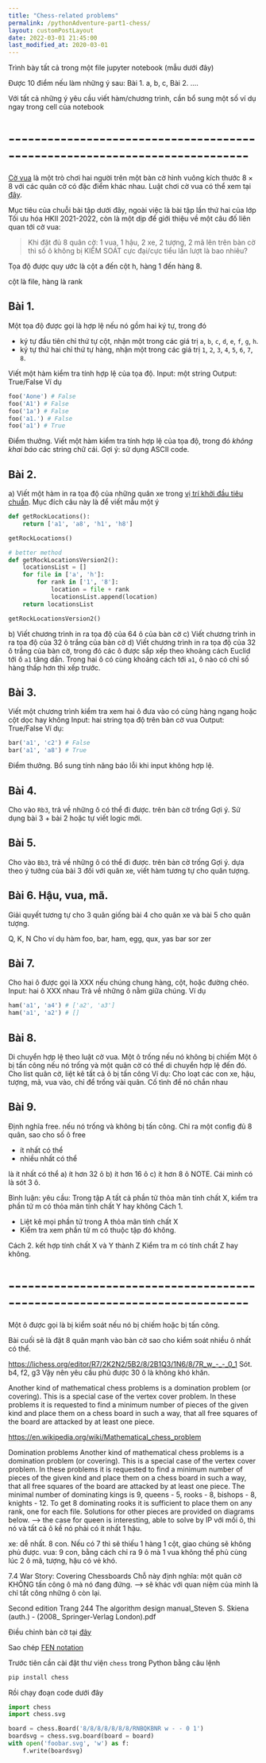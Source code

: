```yaml
---
title: "Chess-related problems"
permalink: /pythonAdventure-part1-chess/
layout: customPostLayout
date: 2022-03-01 21:45:00
last_modified_at: 2020-03-01
---
```


Trình bày tất cả trong một file jupyter notebook (mẫu dưới đây)

Được 10 điểm nếu làm những ý sau:
Bài 1. a, b, c,
Bài 2. ....

Với tất cả những ý yêu cầu viết hàm/chương trình, cần bổ sung một số ví dụ ngay trong cell của notebook


# --------------------------------------------------------------------------- #

[Cờ vua](https://en.wikipedia.org/wiki/Chess) là một trò chơi hai người trên một bàn cờ hình vuông kích thước $8\times 8$ với các quân cờ có đặc điểm khác nhau. Luật chơi cờ vua có thể xem tại [đây](https://en.wikipedia.org/wiki/Rules_of_chess).

Mục tiêu của chuỗi bài tập dưới đây, ngoài việc là bài tập lần thứ hai của lớp Tối ưu hóa HKII 2021-2022, còn là một dịp để giới thiệu về một câu đố liên quan tới cờ vua:

> Khi đặt đủ 8 quân cờ: 1 vua, 1 hậu, 2 xe, 2 tượng, 2 mã lên trên bàn cờ thì số ô không bị KIỂM SOÁT cực đại/cực tiểu lần lượt là bao nhiêu?




Tọa độ được quy ước là
cột a đến cột h, hàng 1 đến hàng 8.

cột là file, hàng là rank

## Bài 1.
Một tọa độ được gọi là hợp lệ nếu nó gồm hai ký tự, trong đó
- ký tự đầu tiên chỉ thứ tự cột, nhận một trong các giá trị `a`, `b`, `c`,  `d`, `e`, `f`, `g`, `h`.
- ký tự thứ hai chỉ thứ tự hàng, nhận một trong các giá trị `1`, `2`, `3`, `4`, `5`, `6`, `7`, `8`.

Viết một hàm kiểm tra tính hợp lệ của tọa độ.
Input: một string
Output: True/False
Ví dụ

```py
foo('Aone') # False
foo('A1') # False
foo('1a') # False
foo('a1.') # False
foo('a1') # True
```

Điểm thưởng. Viết một hàm kiểm tra tính hợp lệ của tọa độ, trong đó _không khai báo_ các string chữ cái. Gợi ý: sử dụng ASCII code.


## Bài 2.
a) Viết một hàm in ra tọa độ của những quân xe trong [vị trí khởi đầu tiêu chuẩn](https://lichess.org/editor).
Mục đích câu này là để viết mẫu một ý
```py
def getRockLocations():
    return ['a1', 'a8', 'h1', 'h8']

getRockLocations()

# better method
def getRockLocationsVersion2():
    locationsList = []
    for file in ['a', 'h']:
        for rank in ['1', '8']:
            location = file + rank
            locationsList.append(location)
    return locationsList

getRockLocationsVersion2()
```
b) Viết chương trình in ra tọa độ của 64 ô của bàn cờ
c) Viết chương trình in ra tọa độ của 32 ô trắng của bàn cờ
d) Viết chương trình in ra tọa độ của 32 ô trắng của bàn cờ, trong đó các ô được sắp xếp theo khoảng cách Euclid tới ô `a1` tăng dần. Trong hai ô có cùng khoảng cách tới `a1`, ô nào có chỉ số hàng thấp hơn thì xếp trước.



## Bài 3.
Viết một chương trình kiểm tra xem hai ô đưa vào có cùng hàng ngang hoặc cột dọc hay không
Input: hai string tọa độ trên bàn cờ vua
Output: True/False
Ví dụ:
```py
bar('a1', 'c2') # False
bar('a1', 'a8') # True
```

Điểm thưởng. Bổ sung tính năng báo lỗi khi input không hợp lệ.

## Bài 4.
Cho vào `Rb3`, trả về những ô có thể đi được. trên bàn cờ trống
Gợi ý. Sử dụng bài 3 + bài 2
hoặc tự viết logic mới.


## Bài 5.
Cho vào `Bb3`, trả về những ô có thể đi được. trên bàn cờ trống
Gợi ý. dựa theo ý tưởng của bài 3 đối với quân xe, viết hàm tương tự cho quân tượng.

## Bài 6. Hậu, vua, mã.
Giải quyết tương tự cho 3 quân
giống bài 4 cho quân xe và bài 5 cho quân tượng.

Q, K, N
Cho ví dụ hàm
foo, bar, ham, egg,
qux,
yas
bar
sor
zer


## Bài 7.
Cho hai ô được gọi là XXX nếu chúng chung hàng, cột, hoặc đường chéo.
Input: hai ô XXX nhau
Trả về những ô nằm giữa chúng.
Ví dụ
```py
ham('a1', 'a4') # ['a2', 'a3']
ham('a1', 'a2') # []
```

## Bài 8.
Di chuyển hợp lệ theo luật cờ vua.
Một ô trống nếu nó không bị chiếm
Một ô bị tấn công nếu nó trống và một quân cờ có thể di chuyển hợp lệ đến đó.
Cho list quân cờ, liệt kê tất cả ô bị tấn công
Ví dụ:
Cho loạt các con xe, hậu, tượng, mã, vua vào, chỉ để trống vài quân.    Cố tình để nó chắn nhau

## Bài 9.
Định nghĩa free. nếu nó trống và không bị tấn công.
Chỉ ra một config đủ 8 quân, sao cho số ô free
- ít nhất có thể
- nhiều nhất có thể

là ít nhất có thể
a) ít hơn 32 ô
b) ít hơn 16 ô
c) ít hơn 8 ô
NOTE. Cái mình có là sót 3 ô.


Bình luận:
yêu cầu: Trong tập A tất cả phần tử thỏa mãn tính chất X, kiểm tra phần tử m có thỏa mãn tính chất Y hay không
Cách 1.
- Liệt kê mọi phần tử trong A thỏa mãn tính chất X
- Kiểm tra xem phần tử m có thuộc tập đó không.

Cách 2. kết hợp tính chất X và Y thành Z
Kiểm tra m có tính chất Z hay không.


# --------------------------------------------------------------------------- #

Một ô được gọi là bị kiểm soát nếu nó bị chiếm hoặc bị tấn công.

Bài cuối sẽ là đặt 8 quân mạnh
vào bàn cờ
sao cho kiểm soát nhiều ô nhất có thể.

https://lichess.org/editor/R7/2K2N2/5B2/8/2B1Q3/1N6/8/7R_w_-_-_0_1
Sót. b4, f2, g3
Vậy nên yêu cầu phủ được 30 ô là không khó khăn.


Another kind of mathematical chess problems is a domination problem (or covering). This is a special case of the vertex cover problem. In these problems it is requested to find a minimum number of pieces of the given kind and place them on a chess board in such a way, that all free squares of the board are attacked by at least one piece.



https://en.wikipedia.org/wiki/Mathematical_chess_problem

Domination problems
Another kind of mathematical chess problems is a domination problem (or covering). This is a special case of the vertex cover problem. In these problems it is requested to find a minimum number of pieces of the given kind and place them on a chess board in such a way, that all free squares of the board are attacked by at least one piece. The minimal number of dominating kings is 9, queens - 5, rooks - 8, bishops - 8, knights - 12. To get 8 dominating rooks it is sufficient to place them on any rank, one for each file. Solutions for other pieces are provided on diagrams below.
--> the case for queen is interesting, able to solve by IP
với mối ô, thì nó và tất cả ô kề nó phải có ít nhất 1 hậu.

xe: dễ nhất. 8 con. Nếu có 7 thì sẽ thiếu 1 hàng 1 cột, giao chúng sẽ không phủ được.
vua: 9 con, bằng cách chỉ ra 9 ô mà 1 vua không thể phủ cùng lúc 2 ô
mã, tượng, hậu có vẻ khó.


7.4 War Story: Covering Chessboards
Chỗ này định nghĩa: một quân cờ KHÔNG tấn công ô mà nó đang đứng.
--> sẽ khác với quan niệm của mình là chỉ tất công những ô còn lại.


Second edition
Trang 244
The algorithm design manual_Steven S. Skiena (auth.) - (2008_ Springer-Verlag London).pdf



Điều chỉnh bàn cờ tại [đây](https://lichess.org/editor)

Sao chép [FEN notation](https://en.wikipedia.org/wiki/Forsyth%E2%80%93Edwards_Notation)

Trước tiên cần cài đặt thư viện `chess` trong Python bằng câu lệnh
```sh
pip install chess
```

Rồi chạy đoạn code dưới đây

```py
import chess
import chess.svg

board = chess.Board('8/8/8/8/8/8/8/RNBQKBNR w - - 0 1')
boardsvg = chess.svg.board(board = board)
with open('foobar.svg', 'w') as f:
    f.write(boardsvg)
```
